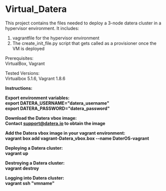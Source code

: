 # Virtual_Datera

This project contains the files needed to deploy a 3-node datera cluster in a hypervisor environment. It includes:<br />

1) vagrantfile for the hypervisor environment<br />
2) The create_init_file.py script that gets called as a provisioner once the VM is deployed<br />

Prerequisites:<br />
VirtualBox, Vagrant

Tested Versions:<br />
Virtualbox 5.1.6, Vagrant 1.8.6<br />

<b />Instructions:<b >

Export environment variables:<br />
export DATERA_USERNAME="datera_username"<br />
export DATERA_PASSWORD="datera_password"

Download the Datera vbox image:<br />
Contact support@datera.io to obtain the image

Add the Datera vbox image in your vagrant environment:<br />
vagrant box add vagrant-Datera_vbox.box --name DaterOS-vagrant<br />

Deploying a Datera cluster:<br />
vagrant up

Destroying a Datera cluster:<br />
vagrant destroy

Logging into Datera cluster:<br />
vagrant ssh "vmname"
